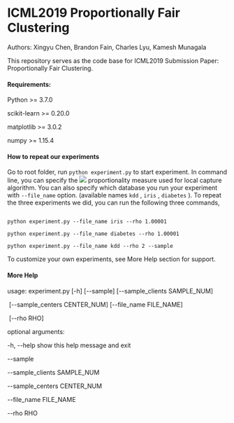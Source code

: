 # ICML2019 Proportionally Fair Clustering



Authors: Xingyu Chen, Brandon Fain, Charles Lyu, Kamesh Munagala



This repository serves as the code base for ICML2019 Submission Paper: Proportionally Fair Clustering.



#### Requirements:



Python >= 3.7.0



scikit-learn >= 0.20.0



matplotlib >= 3.0.2



numpy >= 1.15.4



#### How to repeat our experiments

Go to root folder, run `python experiment.py`  to start experiment. In command line, you can specify the <img src="https://latex.codecogs.com/gif.latex?\rho " /> proportionality measure used for local capture algorithm. You can also specify which database you run your experiment with `--file_name` option. (available names `kdd` , `iris` , `diabetes` ). To repeat the three experiments we did, you can run the following three commands,



```

python experiment.py --file_name iris --rho 1.00001

python experiment.py --file_name diabetes --rho 1.00001

python experiment.py --file_name kdd --rho 2 --sample

```



To customize your own experiments, see More Help section for support.



#### More Help



usage: experiment.py [-h] [--sample] [--sample_clients SAMPLE_NUM]

​                     [--sample_centers CENTER_NUM] [--file_name FILE_NAME]

​                     [--rho RHO]



optional arguments:

  -h, --help            show this help message and exit

  --sample

  --sample_clients SAMPLE_NUM

  --sample_centers CENTER_NUM

  --file_name FILE_NAME

  --rho RHO
